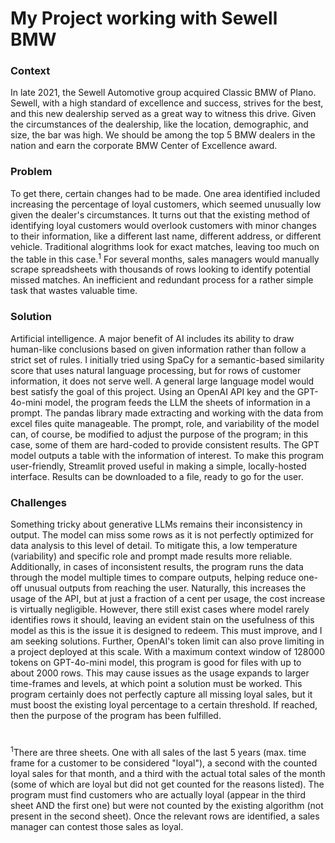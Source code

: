 # My Project working with Sewell BMW

### Context ###
In late 2021, the Sewell Automotive group acquired Classic BMW of Plano. Sewell, with a high standard of excellence and success, strives for the best, and this new dealership served as a great way to witness this drive. Given the circumstances of the dealership, like the location, demographic, and size, the bar was high. We should be among the top 5 BMW dealers in the nation and earn the corporate BMW Center of Excellence award.

### Problem ###
To get there, certain changes had to be made. One area identified included increasing the percentage of loyal customers, which seemed unusually low given the dealer's circumstances. It turns out that the existing method of identifying loyal customers would overlook customers with minor changes to their information, like a different last name, different address, or different vehicle. Traditional alogrithms look for exact matches, leaving too much on the table in this case.<sup>1</sup> For several months, sales managers would manually scrape spreadsheets with thousands of rows looking to identify potential missed matches. An inefficient and redundant process for a rather simple task that wastes valuable time.

### Solution ###
Artificial intelligence. A major benefit of AI includes its ability to draw human-like conclusions based on given information rather than follow a strict set of rules. I initially tried using SpaCy for a semantic-based similarity score that uses natural language processing, but for rows of customer information, it does not serve well. A general large language model would best satisfy the goal of this project. Using an OpenAI API key and the GPT-4o-mini model, the program feeds the LLM the sheets of information in a prompt. The pandas library made extracting and working with the data from excel files quite manageable. The prompt, role, and variability of the model can, of course, be modified to adjust the purpose of the program; in this case, some of them are hard-coded to provide consistent results. The GPT model outputs a table with the information of interest. To make this program user-friendly, Streamlit proved useful in making a simple, locally-hosted interface. Results can be downloaded to a file, ready to go for the user.

### Challenges ###
Something tricky about generative LLMs remains their inconsistency in output. The model can miss some rows as it is not perfectly optimized for data analysis to this level of detail. To mitigate this, a low temperature (variability) and specific role and prompt made results more reliable. Additionally, in cases of inconsistent results, the program runs the data through the model multiple times to compare outputs, helping reduce one-off unusual outputs from reaching the user. Naturally, this increases the usage of the API, but at just a fraction of a cent per usage, the cost increase is virtually negligible. However, there still exist cases where model rarely identifies rows it should, leaving an evident stain on the usefulness of this model as this is the issue it is designed to redeem. This must improve, and I am seeking solutions.
Further, OpenAI's token limit can also prove limiting in a project deployed at this scale. With a maximum context window of 128000 tokens on GPT-4o-mini model, this program is good for files with up to about 2000 rows. This may cause issues as the usage expands to larger time-frames and levels, at which point a solution must be worked.
This program certainly does not perfectly capture all missing loyal sales, but it must boost the existing loyal percentage to a certain threshold. If reached, then the purpose of the program has been fulfilled.

#

<sup>1</sup>There are three sheets. One with all sales of the last 5 years (max. time frame for a customer to be considered "loyal"), a second with the counted loyal sales for that month, and a third with the actual total sales of the month (some of which are loyal but did not get counted for the reasons listed). The program must find customers who are actually loyal (appear in the third sheet AND the first one) but were not counted by the existing algorithm (not present in the second sheet). Once the relevant rows are identified, a sales manager can contest those sales as loyal. 